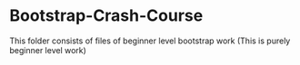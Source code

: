 # Bootstrap-Crash-Course
This folder consists of files of beginner level bootstrap work
(This is purely beginner level work)
